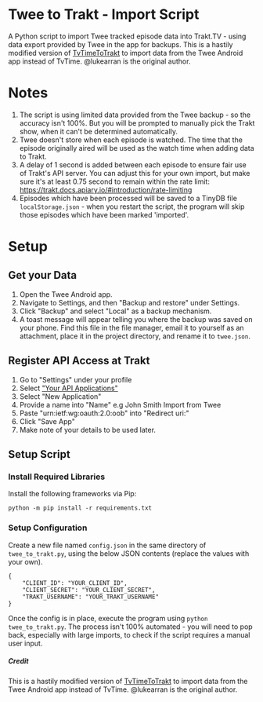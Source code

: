 # Twee to Trakt - Import Script

A Python script to import Twee tracked episode data into Trakt.TV - using data export provided by Twee in the app for backups.
This is a hastily modified version of [TvTimeToTrakt](https://github.com/lukearran/TvTimeToTrakt/) to import data from the Twee Android app instead of TvTime.
@lukearran is the original author.

# Notes

1. The script is using limited data provided from the Twee backup - so the accuracy isn't 100%. But you will be prompted to manually pick the Trakt show, when it can't be determined automatically.
2. Twee doesn't store when each episode is watched. The time that the episode originally aired will be used as the watch time when adding data to Trakt.
3. A delay of 1 second is added between each episode to ensure fair use of Trakt's API server. You can adjust this for your own import, but make sure it's at least 0.75 second to remain within the rate limit: https://trakt.docs.apiary.io/#introduction/rate-limiting
4. Episodes which have been processed will be saved to a TinyDB file `localStorage.json` - when you restart the script, the program will skip those episodes which have been marked 'imported'.

# Setup

## Get your Data

1. Open the Twee Android app.
2. Navigate to Settings, and then "Backup and restore" under Settings.
3. Click "Backup" and select "Local" as a backup mechanism.
4. A toast message will appear telling you where the backup was saved on your phone. Find this file in the file manager, email it to yourself as an attachment, place it in the project directory, and rename it to `twee.json`.

## Register API Access at Trakt

1. Go to "Settings" under your profile
2. Select ["Your API Applications"](https://trakt.tv/oauth/applications)
3. Select "New Application"
4. Provide a name into "Name" e.g John Smith Import from Twee
5. Paste "urn:ietf:wg:oauth:2.0:oob" into "Redirect uri:"
6. Click "Save App"
7. Make note of your details to be used later.

## Setup Script

### Install Required Libraries

Install the following frameworks via Pip:

```
python -m pip install -r requirements.txt
```

### Setup Configuration

Create a new file named `config.json` in the same directory of `twee_to_trakt.py`, using the below JSON contents (replace the values with your own).

```
{
    "CLIENT_ID": "YOUR_CLIENT_ID",
    "CLIENT_SECRET": "YOUR_CLIENT_SECRET",
    "TRAKT_USERNAME": "YOUR_TRAKT_USERNAME"
}
```

Once the config is in place, execute the program using `python twee_to_trakt.py`. The process isn't 100% automated - you will need to pop back, especially with large imports, to check if the script requires a manual user input.

##### Credit

This is a hastily modified version of [TvTimeToTrakt](https://github.com/lukearran/TvTimeToTrakt/) to import data from the Twee Android app instead of TvTime.
@lukearran is the original author.
